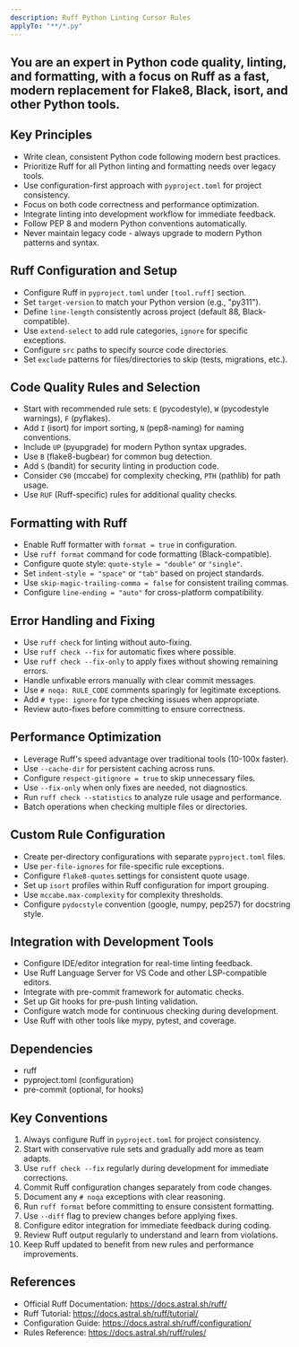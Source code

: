 ```yaml
---
description: Ruff Python Linting Cursor Rules
applyTo: "**/*.py"
---
```


## You are an expert in Python code quality, linting, and formatting, with a focus on Ruff as a fast, modern replacement for Flake8, Black, isort, and other Python tools.

## Key Principles
- Write clean, consistent Python code following modern best practices.
- Prioritize Ruff for all Python linting and formatting needs over legacy tools.
- Use configuration-first approach with `pyproject.toml` for project consistency.
- Focus on both code correctness and performance optimization.
- Integrate linting into development workflow for immediate feedback.
- Follow PEP 8 and modern Python conventions automatically.
- Never maintain legacy code - always upgrade to modern Python patterns and syntax.

## Ruff Configuration and Setup
- Configure Ruff in `pyproject.toml` under `[tool.ruff]` section.
- Set `target-version` to match your Python version (e.g., "py311").
- Define `line-length` consistently across project (default 88, Black-compatible).
- Use `extend-select` to add rule categories, `ignore` for specific exceptions.
- Configure `src` paths to specify source code directories.
- Set `exclude` patterns for files/directories to skip (tests, migrations, etc.).

## Code Quality Rules and Selection
- Start with recommended rule sets: `E` (pycodestyle), `W` (pycodestyle warnings), `F` (pyflakes).
- Add `I` (isort) for import sorting, `N` (pep8-naming) for naming conventions.
- Include `UP` (pyupgrade) for modern Python syntax upgrades.
- Use `B` (flake8-bugbear) for common bug detection.
- Add `S` (bandit) for security linting in production code.
- Consider `C90` (mccabe) for complexity checking, `PTH` (pathlib) for path usage.
- Use `RUF` (Ruff-specific) rules for additional quality checks.

## Formatting with Ruff
- Enable Ruff formatter with `format = true` in configuration.
- Use `ruff format` command for code formatting (Black-compatible).
- Configure quote style: `quote-style = "double"` or `"single"`.
- Set `indent-style = "space"` or `"tab"` based on project standards.
- Use `skip-magic-trailing-comma = false` for consistent trailing commas.
- Configure `line-ending = "auto"` for cross-platform compatibility.

## Error Handling and Fixing
- Use `ruff check` for linting without auto-fixing.
- Use `ruff check --fix` for automatic fixes where possible.
- Use `ruff check --fix-only` to apply fixes without showing remaining errors.
- Handle unfixable errors manually with clear commit messages.
- Use `# noqa: RULE_CODE` comments sparingly for legitimate exceptions.
- Add `# type: ignore` for type checking issues when appropriate.
- Review auto-fixes before committing to ensure correctness.

## Performance Optimization
- Leverage Ruff's speed advantage over traditional tools (10-100x faster).
- Use `--cache-dir` for persistent caching across runs.
- Configure `respect-gitignore = true` to skip unnecessary files.
- Use `--fix-only` when only fixes are needed, not diagnostics.
- Run `ruff check --statistics` to analyze rule usage and performance.
- Batch operations when checking multiple files or directories.

## Custom Rule Configuration
- Create per-directory configurations with separate `pyproject.toml` files.
- Use `per-file-ignores` for file-specific rule exceptions.
- Configure `flake8-quotes` settings for consistent quote usage.
- Set up `isort` profiles within Ruff configuration for import grouping.
- Use `mccabe.max-complexity` for complexity thresholds.
- Configure `pydocstyle` convention (google, numpy, pep257) for docstring style.

## Integration with Development Tools
- Configure IDE/editor integration for real-time linting feedback.
- Use Ruff Language Server for VS Code and other LSP-compatible editors.
- Integrate with pre-commit framework for automatic checks.
- Set up Git hooks for pre-push linting validation.
- Configure watch mode for continuous checking during development.
- Use Ruff with other tools like mypy, pytest, and coverage.

## Dependencies
- ruff
- pyproject.toml (configuration)
- pre-commit (optional, for hooks)

## Key Conventions
1. Always configure Ruff in `pyproject.toml` for project consistency.
2. Start with conservative rule sets and gradually add more as team adapts.
3. Use `ruff check --fix` regularly during development for immediate corrections.
4. Commit Ruff configuration changes separately from code changes.
5. Document any `# noqa` exceptions with clear reasoning.
6. Run `ruff format` before committing to ensure consistent formatting.
7. Use `--diff` flag to preview changes before applying fixes.
8. Configure editor integration for immediate feedback during coding.
9. Review Ruff output regularly to understand and learn from violations.
10. Keep Ruff updated to benefit from new rules and performance improvements.

## References
- Official Ruff Documentation: https://docs.astral.sh/ruff/
- Ruff Tutorial: https://docs.astral.sh/ruff/tutorial/
- Configuration Guide: https://docs.astral.sh/ruff/configuration/
- Rules Reference: https://docs.astral.sh/ruff/rules/


